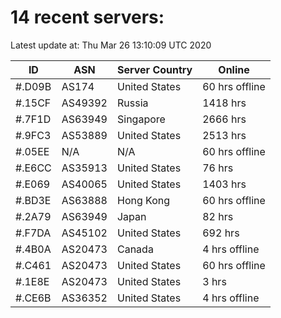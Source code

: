 # 14 recent servers:

Latest update at: Thu Mar 26 13:10:09 UTC 2020

| ID | ASN | Server Country | Online |
| -- | --- | -------------- | ------ |
| #.D09B | AS174 | United States | 60 hrs offline |
| #.15CF | AS49392 | Russia | 1418 hrs |
| #.7F1D | AS63949 | Singapore | 2666 hrs |
| #.9FC3 | AS53889 | United States | 2513 hrs |
| #.05EE | N/A | N/A | 60 hrs offline |
| #.E6CC | AS35913 | United States | 76 hrs |
| #.E069 | AS40065 | United States | 1403 hrs |
| #.BD3E | AS63888 | Hong Kong | 60 hrs offline |
| #.2A79 | AS63949 | Japan | 82 hrs |
| #.F7DA | AS45102 | United States | 692 hrs |
| #.4B0A | AS20473 | Canada | 4 hrs offline |
| #.C461 | AS20473 | United States | 60 hrs offline |
| #.1E8E | AS20473 | United States | 3 hrs |
| #.CE6B | AS36352 | United States | 4 hrs offline |

